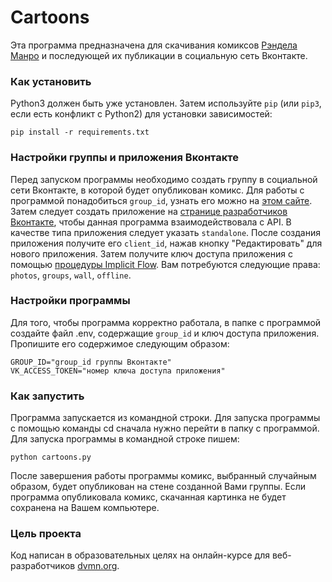 # Сartoons

Эта программа предназначена для скачивания комиксов [Рэндела Манро](https://xkcd.com) и последующей их публикации в социальную сеть Вконтакте. 

### Как установить

Python3 должен быть уже установлен. 
Затем используйте `pip` (или `pip3`, если есть конфликт с Python2) для установки зависимостей:
```
pip install -r requirements.txt
```

### Настройки группы и приложения Вконтакте
Перед запуском программы необходимо создать группу в социальной сети Вконтакте, в которой будет опубликован комикс. Для работы с программой понадобиться `group_id`,
узнать его можно на [этом сайте](https://regvk.com/id/).
Затем следует создать приложение на [странице разработчиков Вконтакте](https://vk.com/dev), чтобы данная программа взаимодействовала с API.
В качестве типа приложения следует указать `standalone`. После создания приложения получите его `client_id`, нажав кнопку "Редактировать" для нового приложения.
Затем получите ключ доступа приложения с помощью [процедуры Implicit Flow](https://vk.com/dev/implicit_flow_user). Вам потребуются следующие права: `photos`,
`groups`, `wall`, `offline`.

### Настройки программы

Для того, чтобы программа корректно работала, в папке с программой создайте файл .env, содержащие `group_id` и ключ доступа приложения. 
Пропишите его содержимое следующим образом:
```
GROUP_ID="group_id группы Вконтакте"
VK_ACCESS_TOKEN="номер ключа доступа приложения"
```

### Как запустить

Программа запускается из командной строки. Для запуска программы с помощью команды cd сначала нужно перейти в папку с программой. 
Для запуска программы в командной строке пишем:
```
python cartoons.py
```
После завершения работы программы комикс, выбранный случайным образом, будет опубликован на стене созданной Вами группы. 
Если программа опубликовала комикс, скачанная картинка не будет сохранена на Вашем компьютере.

### Цель проекта

Код написан в образовательных целях на онлайн-курсе для веб-разработчиков [dvmn.org](https://dvmn.org/).
